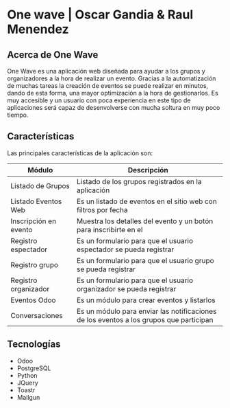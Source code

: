 # One wave | Oscar Gandia & Raul Menendez

## Acerca de One Wave
One Wave es una aplicación web diseñada para ayudar a los grupos y organizadores a la hora de realizar un evento.
Gracias a la automatización de muchas tareas la creación de eventos se puede realizar en minutos, dando de esta forma,
una mayor optimización a la hora de gestionarlos. Es muy accesible y un usuario con poca experiencia en este tipo de aplicaciones será capaz de
desenvolverse con mucha soltura en muy poco tiempo.

## Características

Las principales características de la aplicación son:

| Módulo | Descripción |
| ------ | ----------- |
| Listado de Grupos | Listado de los grupos registrados en la aplicación |
| Listado Eventos Web | Es un listado de eventos en el sitio web con filtros por fecha |
| Inscripción en evento | Muestra los detalles del evento y un botón para inscribirte en el |
| Registro espectador | Es un formulario para que el usuario espectador se pueda registrar |
| Registro grupo | Es un formulario para que el usuario grupo se pueda registrar |
| Registro organizador | Es un formulario para que el usuario organizador se pueda registrar |
| Eventos Odoo | Es un módulo para crear eventos y listarlos |
| Conversaciones | Es un módulo para enviar las notificaciones de los eventos a los grupos que participan |

## Tecnologías

- Odoo
- PostgreSQL
- Python
- JQuery
- Toastr
- Mailgun
